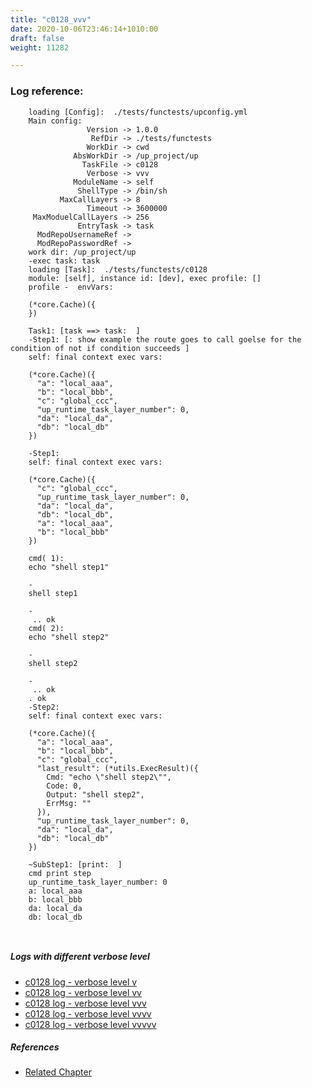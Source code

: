 ```yaml
---
title: "c0128_vvv"
date: 2020-10-06T23:46:14+1010:00
draft: false
weight: 11282

---
```


### Log reference: <no value>

```
    loading [Config]:  ./tests/functests/upconfig.yml
    Main config:
                 Version -> 1.0.0
                  RefDir -> ./tests/functests
                 WorkDir -> cwd
              AbsWorkDir -> /up_project/up
                TaskFile -> c0128
                 Verbose -> vvv
              ModuleName -> self
               ShellType -> /bin/sh
           MaxCallLayers -> 8
                 Timeout -> 3600000
     MaxModuelCallLayers -> 256
               EntryTask -> task
      ModRepoUsernameRef -> 
      ModRepoPasswordRef -> 
    work dir: /up_project/up
    -exec task: task
    loading [Task]:  ./tests/functests/c0128
    module: [self], instance id: [dev], exec profile: []
    profile -  envVars:
    
    (*core.Cache)({
    })
    
    Task1: [task ==> task:  ]
    -Step1: [: show example the route goes to call goelse for the condition of not if condition succeeds ]
    self: final context exec vars:
    
    (*core.Cache)({
      "a": "local_aaa",
      "b": "local_bbb",
      "c": "global_ccc",
      "up_runtime_task_layer_number": 0,
      "da": "local_da",
      "db": "local_db"
    })
    
    -Step1:
    self: final context exec vars:
    
    (*core.Cache)({
      "c": "global_ccc",
      "up_runtime_task_layer_number": 0,
      "da": "local_da",
      "db": "local_db",
      "a": "local_aaa",
      "b": "local_bbb"
    })
    
    cmd( 1):
    echo "shell step1"
    
    -
    shell step1
    
    -
     .. ok
    cmd( 2):
    echo "shell step2"
    
    -
    shell step2
    
    -
     .. ok
    . ok
    -Step2:
    self: final context exec vars:
    
    (*core.Cache)({
      "a": "local_aaa",
      "b": "local_bbb",
      "c": "global_ccc",
      "last_result": (*utils.ExecResult)({
        Cmd: "echo \"shell step2\"",
        Code: 0,
        Output: "shell step2",
        ErrMsg: ""
      }),
      "up_runtime_task_layer_number": 0,
      "da": "local_da",
      "db": "local_db"
    })
    
    ~SubStep1: [print:  ]
    cmd print step
    up_runtime_task_layer_number: 0
    a: local_aaa
    b: local_bbb
    da: local_da
    db: local_db
    
    
```

##### Logs with different verbose level
* [c0128 log - verbose level v](../../logs/c0128_v)
* [c0128 log - verbose level vv](../../logs/c0128_vv)
* [c0128 log - verbose level vvv](../../logs/c0128_vvv)
* [c0128 log - verbose level vvvv](../../logs/c0128_vvvv)
* [c0128 log - verbose level vvvvv](../../logs/c0128_vvvvv)

##### References
* [Related Chapter](../../block-func/c0128)
